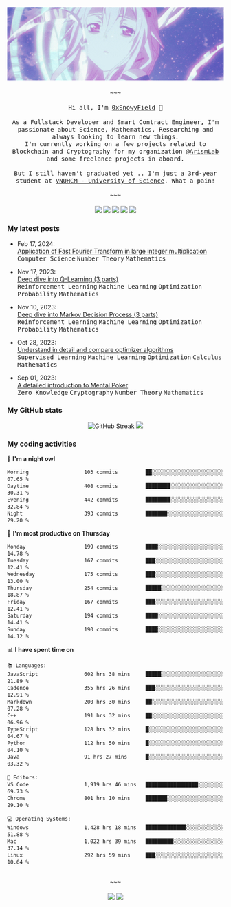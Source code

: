 <div align='center'>
<img src="./assets/banner.gif" alt="Banner" width="1000" />
  <samp>
    </br></br>~~~</br></br>
    Hi all, I'm <a href="https://snowyfield.me/">0xSnowyField</a> 🧸
    </br></br>
    As a Fullstack Developer and Smart Contract Engineer, I'm passionate about Science, Mathematics, Researching and always looking to learn new things.</br> I'm currently working on a few projects related to Blockchain and Cryptography for my organization <a href="https://github.com/ArismLab">@ArismLab</a> and some freelance projects in aboard.
    </br></br>
    But I still haven't graduated yet .. I'm just a 3rd-year student at <a href="https://en.hcmus.edu.vn/">VNUHCM - University of Science</a>. What a pain!
    </br></br>~~~</br></br>
  </samp>
  <a href = "https://wakatime.com/@SnowyField1906" target="_blank"><img src="https://img.shields.io/badge/-Wakatime-000000?style=for-the-badge&logo=wakatime&logoColor=white"></a>
  <a href="https://linkedin.com/in/NHThuan" target="_blank"><img src="https://img.shields.io/badge/-LinkedIn-0A66C2?style=for-the-badge&logo=linkedin&logoColor=white"></a>
  <a href="https://stackoverflow.com/users/17358240/snowyfield" target="_blank"><img src="https://img.shields.io/badge/StackOverflow-F58025?style=for-the-badge&logo=stackoverflow&logoColor=white" target="_blank"></a>
  <a href="https://facebook.com/SnowyField1906" target="_blank"><img src="https://img.shields.io/badge/-Facebook-0A66C2?style=for-the-badge&logo=facebook&logoColor=white"></a>
  <a href="https://x.com/SnowyField1906" target="_blank"><img src="https://img.shields.io/badge/-Twitter-000000?style=for-the-badge&logo=x&logoColor=white"></a>
</div>

### My latest posts

- Feb 17, 2024\: <br/>
  <a href="https://www.snowyfield.me/posts/ung-dung-fast-fourier-transform-trong-phep-nhan-so-nguyen-lon" target="_blank">Application of Fast Fourier Transform in large integer multiplication</a><br/>
  <kbd>Computer Science</kbd> <kbd>Number Theory</kbd> <kbd>Mathematics</kbd>
  
- Nov 17, 2023\: <br/>
  <a href="https://www.snowyfield.me/posts/hieu-sau-ve-q-learning-phan-1" target="_blank">Deep dive into Q-Learning (3 parts)</a><br/>
  <kbd>Reinforcement Learning</kbd> <kbd>Machine Learning</kbd> <kbd>Optimization</kbd> <kbd>Probability</kbd> <kbd>Mathematics</kbd>
  
- Nov 10, 2023\: <br/>
  <a href="https://www.snowyfield.me/posts/hieu-sau-ve-markov-decision-process-phan-1" target="_blank">Deep dive into Markov Decision Process (3 parts)</a><br/>
  <kbd>Reinforcement Learning</kbd> <kbd>Machine Learning</kbd> <kbd>Optimization</kbd> <kbd>Probability</kbd> <kbd>Mathematics</kbd>
  
- Oct 28, 2023\: <br/>
  <a href="https://www.snowyfield.me/posts/tim-hieu-chi-tiet-va-so-sanh-cac-thuat-toan-optimizer" target="_blank">Understand in detail and compare optimizer algorithms</a><br/>
  <kbd>Supervised Learning</kbd> <kbd>Machine Learning</kbd> <kbd>Optimization</kbd> <kbd>Calculus</kbd> <kbd>Mathematics</kbd>
  
- Sep 01, 2023\: <br/>
  <a href="https://www.snowyfield.me/posts/gioi-thieu-chi-tiet-ve-bai-toan-mental-poker" target="_blank">A detailed introduction to Mental Poker</a><br/>
  <kbd>Zero Knowledge</kbd> <kbd>Cryptography</kbd> <kbd>Number Theory</kbd> <kbd>Mathematics</kbd>

### My GitHub stats

<div align="center">
  <img src="https://github-readme-streak-stats.herokuapp.com?user=SnowyFIeld1906&theme=swift&hide_border=true&date_format=M%20j%5B%2C%20Y%5D&card_width=1000" alt="GitHub Streak" />
  <img src='http://github-profile-summary-cards.vercel.app/api/cards/profile-details?username=SnowyFIeld1906&theme=swift' width='1000px'/>
</div>

### My coding activities

<!--START_SECTION:waka-->
**🦉 I'm a night owl** 

```text
Morning                  103 commits         ██░░░░░░░░░░░░░░░░░░░░░░░   07.65 % 
Daytime                  408 commits         ████████░░░░░░░░░░░░░░░░░   30.31 % 
Evening                  442 commits         ████████░░░░░░░░░░░░░░░░░   32.84 % 
Night                    393 commits         ███████░░░░░░░░░░░░░░░░░░   29.20 % 
```
📅 **I'm most productive on Thursday** 

```text
Monday                   199 commits         ████░░░░░░░░░░░░░░░░░░░░░   14.78 % 
Tuesday                  167 commits         ███░░░░░░░░░░░░░░░░░░░░░░   12.41 % 
Wednesday                175 commits         ███░░░░░░░░░░░░░░░░░░░░░░   13.00 % 
Thursday                 254 commits         █████░░░░░░░░░░░░░░░░░░░░   18.87 % 
Friday                   167 commits         ███░░░░░░░░░░░░░░░░░░░░░░   12.41 % 
Saturday                 194 commits         ████░░░░░░░░░░░░░░░░░░░░░   14.41 % 
Sunday                   190 commits         ████░░░░░░░░░░░░░░░░░░░░░   14.12 % 
```


📊 **I have spent time on** 

```text
📚 Languages: 
JavaScript               602 hrs 38 mins     █████░░░░░░░░░░░░░░░░░░░░   21.89 % 
Cadence                  355 hrs 26 mins     ███░░░░░░░░░░░░░░░░░░░░░░   12.91 % 
Markdown                 200 hrs 30 mins     ██░░░░░░░░░░░░░░░░░░░░░░░   07.28 % 
C++                      191 hrs 32 mins     ██░░░░░░░░░░░░░░░░░░░░░░░   06.96 % 
TypeScript               128 hrs 32 mins     █░░░░░░░░░░░░░░░░░░░░░░░░   04.67 % 
Python                   112 hrs 50 mins     █░░░░░░░░░░░░░░░░░░░░░░░░   04.10 % 
Java                     91 hrs 27 mins      █░░░░░░░░░░░░░░░░░░░░░░░░   03.32 % 

📑 Editors: 
VS Code                  1,919 hrs 46 mins   █████████████████░░░░░░░░   69.73 % 
Chrome                   801 hrs 10 mins     ███████░░░░░░░░░░░░░░░░░░   29.10 % 

💻 Operating Systems: 
Windows                  1,428 hrs 18 mins   █████████████░░░░░░░░░░░░   51.88 % 
Mac                      1,022 hrs 39 mins   █████████░░░░░░░░░░░░░░░░   37.14 % 
Linux                    292 hrs 59 mins     ███░░░░░░░░░░░░░░░░░░░░░░   10.64 % 
```

<div align='center'><samp></br>~~~</br></br></samp><img src='http://img.shields.io/badge/2.8%20thousand%20coding%20hours-black?style=for-the-badge' /> <img src='https://img.shields.io/badge/3.5%20million%20lines%20of%20code-black?style=for-the-badge' /></div>


<!--END_SECTION:waka-->
